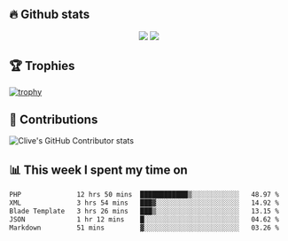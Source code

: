 ## &#128293; Github stats

<!-- GitHub Readme Streak Stats - https://github.com/DenverCoder1/github-readme-streak-stats -->
<p align="center">

<picture>
  <source 
    srcset="https://github-readme-stats.vercel.app/api?username=clivewalkden&count_private=true&show_icons=true&theme=darcula"
    media="(prefers-color-scheme: dark)"
  />
  <source
    srcset="https://github-readme-stats.vercel.app/api?username=clivewalkden&count_private=true&show_icons=true&theme=calm"
    media="(prefers-color-scheme: light), (prefers-color-scheme: no-preference)"
  />
  <img src="https://github-readme-stats.vercel.app/api?username=clivewalkden&count_private=true&show_icons=true&theme=darcula" />
</picture>

<a href="https://git.io/streak-stats" target="_blank">
  <img src="http://github-readme-streak-stats.herokuapp.com?user=clivewalkden&theme=darcula&date_format=j%20M%5B%20Y%5D" />
</a>

</p>

## &#127942; Trophies
[![trophy](https://github-profile-trophy.vercel.app/?username=clivewalkden&theme=onedark)](https://github.com/clivewalkden/github-profile-trophy)

## &#129309; Contributions
![Clive's GitHub Contributor stats](https://github-contributor-stats.vercel.app/api?username=clivewalkden)

## &#128202; This week I spent my time on
<!--START_SECTION:waka-->

```txt
PHP              12 hrs 50 mins  ████████████▒░░░░░░░░░░░░   48.97 %
XML              3 hrs 54 mins   ███▓░░░░░░░░░░░░░░░░░░░░░   14.92 %
Blade Template   3 hrs 26 mins   ███▒░░░░░░░░░░░░░░░░░░░░░   13.15 %
JSON             1 hr 12 mins    █░░░░░░░░░░░░░░░░░░░░░░░░   04.62 %
Markdown         51 mins         ▓░░░░░░░░░░░░░░░░░░░░░░░░   03.26 %
```

<!--END_SECTION:waka-->

